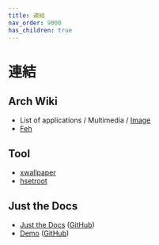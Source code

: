 ```yaml
---
title: 連結
nav_order: 9000
has_children: true
---
```


# 連結


## Arch Wiki

* List of applications / Multimedia / [Image](https://wiki.archlinux.org/title/List_of_applications/Multimedia#Image)
* [Feh](https://wiki.archlinux.org/title/Feh)


## Tool

* [xwallpaper](https://github.com/stoeckmann/xwallpaper)
* [hsetroot](https://github.com/himdel/hsetroot)


## Just the Docs

* [Just the Docs](https://pmarsceill.github.io/just-the-docs/) ([GitHub](https://github.com/pmarsceill/just-the-docs))
* [Demo](https://pmarsceill.github.io/jtd-remote/) ([GitHub](https://github.com/pmarsceill/jtd-remote))
